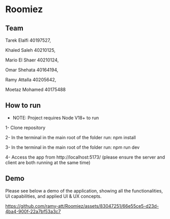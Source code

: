 # Roomiez

## Team

Tarek Elalfi 40197527,

Khaled Saleh 40210125,

Mario El Shaer 40210124,

Omar Shehata 40164194,

Ramy Attalla 40205642,

Moetaz Mohamed 40175488

## How to run
- NOTE: Project requires Node V18+ to run

1- Clone repository 

2- In the terminal in the main root of the folder run: npm install

3- In the terminal in the main root of the folder run: npm run dev

4- Access the app from http://localhost:5173/ (please ensure the server and client are both running at the same time)

## Demo
Please see below a demo of the application, showing all the functionalities, UI capabilities, and applied UI & UX concepts.

https://github.com/ramy-att/Roomiez/assets/83047251/66e55ce5-d23d-4ba4-900f-22a7bf53a3c7


